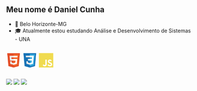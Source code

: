 ## Meu nome é Daniel Cunha
- 📍 Belo Horizonte-MG
- 🎓 Atualmente estou estudando Análise e Desenvolvimento de Sistemas - UNA

##

<img align="center" alt="daniel-html" height="40" largura="50" src="https://raw.githubusercontent.com/devicons/devicon/master/icons/html5/html5-original.svg"> <img align="center" alt="daniel-css" height="40" largura="50" src="https://raw.githubusercontent.com/devicons/devicon/master/icons/css3/css3-original.svg"> <img align="center" alt="daniel-js" height="40" largura="45" src="https://raw.githubusercontent.com/devicons/devicon/master/icons/javascript/javascript-plain.svg">

##

<a href="https://www.linkedin.com/in/daniel-o-cunha" target="_blank"> <img src="https://img.shields.io/badge/LinkedIn-0077B5?style=for-the-badge&logo=linkedin&logoColor=white" target="_blank"></a>
<a href="https://www.instagram.com/dancunha13" target="_blank"> <img src="https://img.shields.io/badge/Instagram-E4405F?style=for-the-badge&logo=instagram&logoColor=white" target="_blank"></a>
<a href="mailto:danieloliveirac99@gmail.com"> <img src="https://img.shields.io/badge/Gmail-D14836?style=for-the-badge&logo=gmail&logoColor=white" target="_blank"></a>
